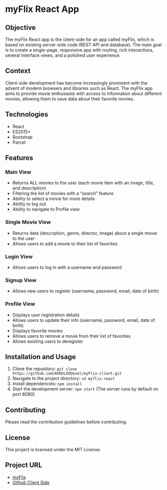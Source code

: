 # myFlix React App

## Objective

The myFlix React app is the client-side for an app called myFlix, which is based on existing server-side code (REST API and database). The main goal is to create a single-page, responsive app with routing, rich interactions, several interface views, and a polished user experience.

## Context

Client-side development has become increasingly prominent with the advent of modern browsers and libraries such as React. The myFlix app aims to provide movie enthusiasts with access to information about different movies, allowing them to save data about their favorite movies.

## Technologies

- React
- ES2015+
- Bootstrap
- Parcel

## Features

### Main View

- Returns ALL movies to the user (each movie item with an image, title, and description)
- Filtering the list of movies with a “search” feature
- Ability to select a movie for more details
- Ability to log out
- Ability to navigate to Profile view

### Single Movie View

- Returns data (description, genre, director, image) about a single movie to the user
- Allows users to add a movie to their list of favorites

### Login View

- Allows users to log in with a username and password

### Signup View

- Allows new users to register (username, password, email, date of birth)

### Profile View

- Displays user registration details
- Allows users to update their info (username, password, email, date of birth)
- Displays favorite movies
- Allows users to remove a movie from their list of favorites
- Allows existing users to deregister

## Installation and Usage

1. Clone the repository: `git clone https://github.com/KHOULOUDouel/myFlix-client.git`
2. Navigate to the project directory: `cd myflix-react`
3. Install dependencies: `npm install`
4. Start the development server: `npm start` (The server runs by default on port 8080)

## Contributing

Please read the contribution guidelines before contributing.

## License

This project is licensed under the MIT License.

## Project URL

- [myFlix](https://app-flix.netlify.app/)
- [Github Client Side](https://github.com/KHOULOUDouel/myFlix-client)


